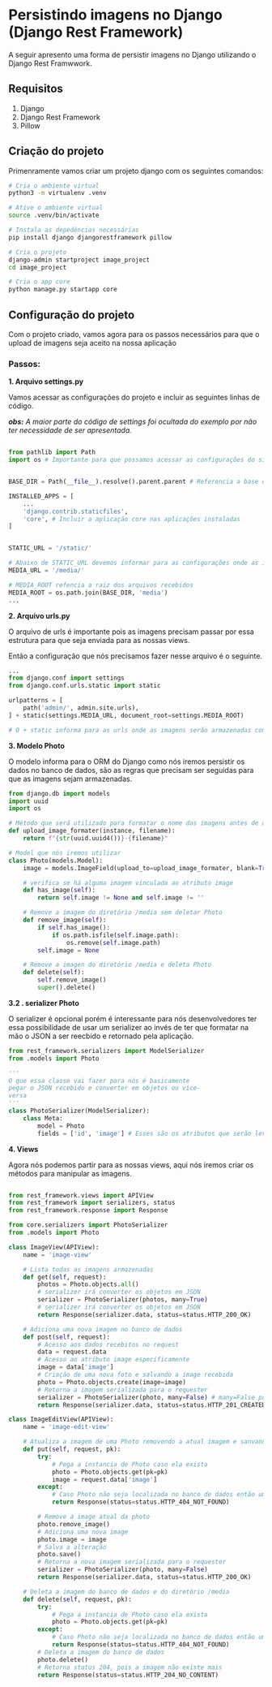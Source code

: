 # Persistindo imagens no Django (Django Rest Framework)

A seguir apresento uma forma de persistir imagens no Django utilizando o Django Rest Framwwork.


## Requisitos

1. Django
2. Django Rest Framework
3. Pillow


## Criação do projeto

Primenramente vamos criar um projeto django com os seguintes comandos:

```bash
# Cria o ambiente virtual
python3 -m virtualenv .venv

# Ative o ambiente virtual
source .venv/bin/activate

# Instala as depedências necessárias
pip install django djangorestframework pillow

# Cria o projeto
django-admin startproject image_project
cd image_project

# Cria o app core
python manage.py startapp core

```

## Configuração do projeto 

Com o projeto criado, vamos agora para os passos necessários para que o upload de imagens seja aceito na nossa aplicação

### Passos:

**1. Arquivo settings.py**

Vamos acessar as configurações do projeto e incluir as seguintes linhas de código.

***obs:** A maior parte do código de settings foi ocultada do exemplo por não ter necessidade de ser apresentada.*

```python

from pathlib import Path
import os # Importante para que possamos acessar as configurações do sistema operacional onde a aplicação será executada.


BASE_DIR = Path(__file__).resolve().parent.parent # Referencia a base do nosso projeto em relação aos diretórios do sistema

INSTALLED_APPS = [
    ...
    'django.contrib.staticfiles',
    'core', # Incluir a aplicação core nas aplicações instaladas
]


STATIC_URL = '/static/'

# Abaixo de STATIC_URL devemos informar para as configurações onde as imagens serão armazenadas em  MEDIA_URL
MEDIA_URL = '/media/'

# MEDIA_ROOT refencia a raiz dos arquivos recebidos
MEDIA_ROOT = os.path.join(BASE_DIR, 'media')
...

```

**2. Arquivo urls.py**

O arquivo de urls é importante pois as imagens precisam passar por essa estrutura para que seja enviada para as nossas views.

Então a configuração que nós precisamos fazer nesse arquivo é o seguinte.

```python
...
from django.conf import settings
from django.conf.urls.static import static

urlpatterns = [
    path('admin/', admin.site.urls),
] + static(settings.MEDIA_URL, document_root=settings.MEDIA_ROOT)

# O + static informa para as urls onde as imagens serão armazenadas conforme as constantes informada no arquivo de settings.

```

**3. Modelo Photo**

O modelo informa para o ORM do Django como nós iremos persistir os dados no banco de dados, são as regras que precisam ser seguidas para que as imagens sejam armazenadas.

```python
from django.db import models
import uuid
import os

# Método que será utilizado para formatar o nome das imagens antes de armazenar as mesmas
def upload_image_formater(instance, filename):
    return f"{str(uuid.uuid4())}-{filename}"

# Model que nós iremos utilizar
class Photo(models.Model):
    image = models.ImageField(upload_to=upload_image_formater, blank=True, null=True)

    # verifica se há alguma imagem vinculada ao atributo image
    def has_image(self):
        return self.image != None and self.image != ''

    # Remove a imagem do diretório /media sem deletar Photo
    def remove_image(self):
        if self.has_image():
            if os.path.isfile(self.image.path):
                os.remove(self.image.path)
        self.image = None

    # Remove a imagen do diretório /media e deleta Photo
    def delete(self):
        self.remove_image()
        super().delete()

```

**3.2 . serializer Photo**

O serializer é opcional porém é interessante para nós desenvolvedores ter essa possibilidade de usar um serializer ao invés de ter que formatar na mão o JSON a ser reecbido e retornado pela aplicação.

```python
from rest_framework.serializers import ModelSerializer
from .models import Photo

'''
O que essa classe vai fazer para nós é basicamente 
pegar o JSON recebido e converter em objetos ou vice-
versa
'''
class PhotoSerializer(ModelSerializer):
    class Meta:
        model = Photo
        fields = ['id', 'image'] # Esses são os atributos que serão levados em conta na serialização
```

**4. Views**

Agora nós podemos partir para as nossas views, aqui nós iremos criar os métodos para manipular as imagens.

```python

from rest_framework.views import APIView
from rest_framework import serializers, status
from rest_framework.response import Response

from core.serializers import PhotoSerializer
from .models import Photo

class ImageView(APIView):
    name = 'image-view'

    # Lista todas as imagens armazenadas
    def get(self, request):
        photos = Photo.objects.all()
        # serializer irá converter os objetos em JSON
        serializer = PhotoSerializer(photos, many=True)
        # serializer irá converter os objetos em JSON
        return Response(serializer.data, status=status.HTTP_200_OK)

    # Adiciona uma nova imagem no banco de dados
    def post(self, request):
        # Acesso aos dados recebitos no request
        data = request.data
        # Acesso ao atributo image especificamente
        image = data['image']
        # Criação de uma nova foto e salvando a image recebida
        photo = Photo.objects.create(image=image)
        # Retorna a imagem serializada para o requester
        serializer = PhotoSerializer(photo, many=False) # many=False pois só há um objeto
        return Response(serializer.data, status=status.HTTP_201_CREATED)

class ImageEditView(APIView):
    name = 'image-edit-view'

    # Atualiza a imagem de uma Photo removendo a atual imagem e sanvando uma nova
    def put(self, request, pk):
        try:
            # Pega a instancia de Photo caso ela exista
            photo = Photo.objects.get(pk=pk)
            image = request.data['image']
        except:
            # Caso Photo não seja localizada no banco de dados então um erro é gerado
            return Response(status=status.HTTP_404_NOT_FOUND)

        # Remove a image atual da photo
        photo.remove_image()
        # Adiciona uma nova image
        photo.image = image
        # Salva a alteração
        photo.save()
        # Retorna a nova imagem serializada para o requester
        serializer = PhotoSerializer(photo, many=False)
        return Response(serializer.data, status=status.HTTP_200_OK)

    # Deleta a imagem do banco de dados e do diretório /media
    def delete(self, request, pk):
        try:
            # Pega a instancia de Photo caso ela exista
            photo = Photo.objects.get(pk=pk)
        except:
            # Caso Photo não seja localizada no banco de dados então um erro é gerado
            return Response(status=status.HTTP_404_NOT_FOUND)
        # Deleta a imagem do banco de dados
        photo.delete()
        # Retorna status 204, pois a imagem não existe mais
        return Response(status=status.HTTP_204_NO_CONTENT)

```
